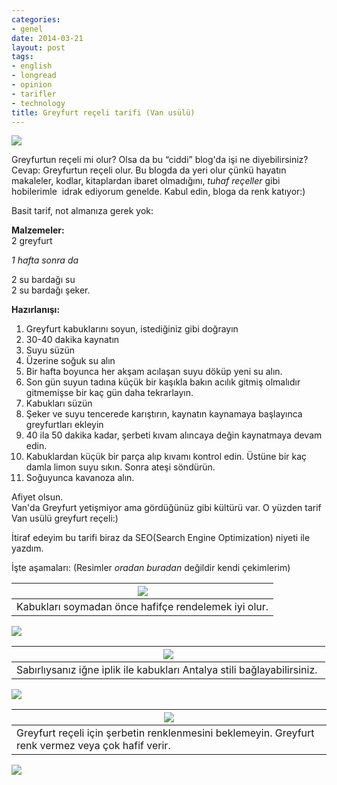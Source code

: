 ```yaml
---
categories:
- genel
date: 2014-03-21
layout: post
tags:
- english
- longread
- opinion
- tarifler
- technology
title: Greyfurt reçeli tarifi (Van usülü)
---
```


  

[![](/images/ebe9f-6.jpg)](https://suatatan.wordpress.com/wp-content/uploads/2014/03/ebe9f-6.jpg)

  
  
  
  
  
  
  
  
  
  
  
  
  
  
  
  
  
  
Greyfurtun reçeli mi olur? Olsa da bu “ciddi” blog'da işi ne diyebilirsiniz? Cevap: Greyfurtun reçeli olur. Bu blogda da yeri olur çünkü hayatın makaleler, kodlar, kitaplardan ibaret olmadığını, _tuhaf reçeller_ gibi hobilerimle  idrak ediyorum genelde. Kabul edin, bloga da renk katıyor:)  
  
Basit tarif, not almanıza gerek yok:  
  
**Malzemeler:**  
2 greyfurt  
  
_1 hafta sonra da_  
  
2 su bardağı su  
2 su bardağı şeker.  
  
  
**Hazırlanışı:**  

1. Greyfurt kabuklarını soyun, istediğiniz gibi doğrayın 
2. 30-40 dakika kaynatın
3. Suyu süzün
4. Üzerine soğuk su alın
5. Bir hafta boyunca her akşam acılaşan suyu döküp yeni su alın.
6. Son gün suyun tadına küçük bir kaşıkla bakın acılık gitmiş olmalıdır gitmemişse bir kaç gün daha tekrarlayın.
7. Kabukları süzün
8. Şeker ve suyu tencerede karıştırın, kaynatın kaynamaya başlayınca greyfurtları ekleyin
9. 40 ila 50 dakika kadar, şerbeti kıvam alıncaya değin kaynatmaya devam edin.
10. Kabuklardan küçük bir parça alıp kıvamı kontrol edin. Üstüne bir kaç damla limon suyu sıkın. Sonra ateşi söndürün.
11. Soğuyunca kavanoza alın.

Afiyet olsun.   
Van'da Greyfurt yetişmiyor ama gördüğünüz gibi kültürü var. O yüzden tarif Van usülü greyfurt reçeli:)  
  
İtiraf edeyim bu tarifi biraz da SEO(Search Engine Optimization) niyeti ile yazdım.  
  
İşte aşamaları: (Resimler _oradan buradan_ değildir kendi çekimlerim)  

| [![](/images/8423e-1.jpg)](https://suatatan.wordpress.com/wp-content/uploads/2014/03/8423e-1.jpg) |
| --- |
| Kabukları soymadan önce hafifçe rendelemek iyi olur. |

  

[![](/images/bd864-2.jpg)](https://suatatan.wordpress.com/wp-content/uploads/2014/03/bd864-2.jpg)

  

| [![](/images/20951-3.jpg)](https://suatatan.wordpress.com/wp-content/uploads/2014/03/20951-3.jpg) |
| --- |
| Sabırlıysanız iğne iplik ile kabukları Antalya stili bağlayabilirsiniz.  |

  

[![](/images/ebfc9-4.jpg)](https://suatatan.wordpress.com/wp-content/uploads/2014/03/ebfc9-4.jpg)

  

| [![](/images/327f8-5.jpg)](https://suatatan.wordpress.com/wp-content/uploads/2014/03/327f8-5.jpg) |
| --- |
| Greyfurt reçeli için şerbetin renklenmesini beklemeyin. Greyfurt renk vermez veya çok hafif verir. |

  

[![](/images/b2c71-6.jpg)](https://suatatan.wordpress.com/wp-content/uploads/2014/11/b2c71-6.jpg)
